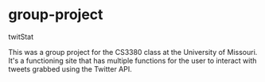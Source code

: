 group-project
=============

twitStat


This was a group project for the CS3380 class at the University of Missouri.
It's a functioning site that has multiple functions for the user to interact with tweets grabbed using the Twitter API.
